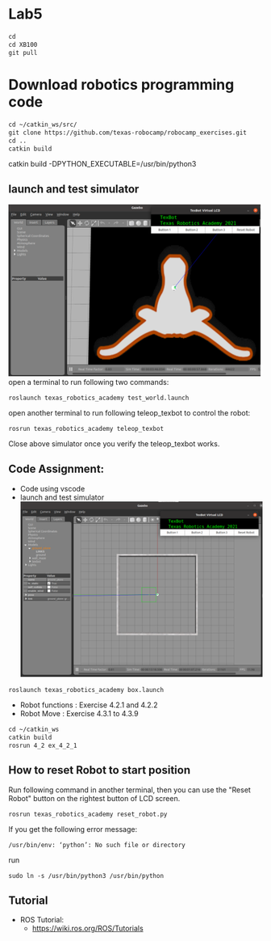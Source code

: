 # Lab5 
```
cd
cd XB100
git pull
```

# Download robotics programming code
```
cd ~/catkin_ws/src/
git clone https://github.com/texas-robocamp/robocamp_exercises.git
cd ..
catkin build
```
catkin build -DPYTHON_EXECUTABLE=/usr/bin/python3


## launch and test simulator 
<img src="test_world.PNG" width=500><br>
open a terminal to run following two commands:
```
roslaunch texas_robotics_academy test_world.launch 
```
open another terminal to run following teleop_texbot to control the robot:
```
rosrun texas_robotics_academy teleop_texbot
```
Close above simulator once you verify the teleop_texbot works. 

## Code Assignment:
* Code using vscode  
* launch and test simulator 
<br><img src="box.PNG" width=500><br>
```
roslaunch texas_robotics_academy box.launch
```

* Robot functions :  Exercise 4.2.1 and 4.2.2 
* Robot Move : Exercise 4.3.1 to 4.3.9
```
cd ~/catkin_ws
catkin build
rosrun 4_2 ex_4_2_1
```

## How to reset Robot to start position
Run following command in another terminal, then you can use the "Reset Robot" button on the rightest button of LCD screen. 
```
rosrun texas_robotics_academy reset_robot.py
```
If you get the following error message:
```
/usr/bin/env: ‘python’: No such file or directory
```
run
```
sudo ln -s /usr/bin/python3 /usr/bin/python
```

## Tutorial 
* ROS Tutorial:
  * https://wiki.ros.org/ROS/Tutorials

